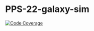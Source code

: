 # PPS-22-galaxy-sim
[![Code Coverage](https://github.com/FilippoVissani/PPS-22-galaxy-sim/actions/workflows/code-coverage.yml/badge.svg)](https://github.com/FilippoVissani/PPS-22-galaxy-sim/actions/workflows/code-coverage.yml)